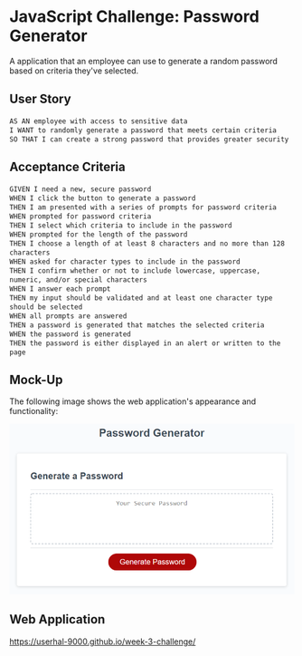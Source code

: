 # JavaScript Challenge: Password Generator

A application that an employee can use to generate a random password based on criteria they've selected. 

## User Story 

```
AS AN employee with access to sensitive data
I WANT to randomly generate a password that meets certain criteria
SO THAT I can create a strong password that provides greater security
```

## Acceptance Criteria 

```
GIVEN I need a new, secure password
WHEN I click the button to generate a password
THEN I am presented with a series of prompts for password criteria
WHEN prompted for password criteria
THEN I select which criteria to include in the password
WHEN prompted for the length of the password
THEN I choose a length of at least 8 characters and no more than 128 characters
WHEN asked for character types to include in the password
THEN I confirm whether or not to include lowercase, uppercase, numeric, and/or special characters
WHEN I answer each prompt
THEN my input should be validated and at least one character type should be selected
WHEN all prompts are answered
THEN a password is generated that matches the selected criteria
WHEN the password is generated
THEN the password is either displayed in an alert or written to the page
```


## Mock-Up

The following image shows the web application's appearance and functionality:

![The Password Generator application displays a red button to "Generate Password".](./Assets/03-javascript-homework-demo.png)




## Web Application 

https://userhal-9000.github.io/week-3-challenge/